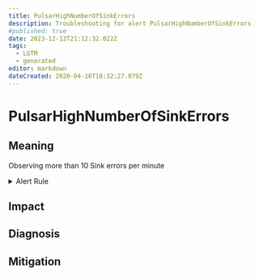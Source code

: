 ```yaml
---
title: PulsarHighNumberOfSinkErrors
description: Troubleshooting for alert PulsarHighNumberOfSinkErrors
#published: true
date: 2023-12-12T21:12:32.022Z
tags: 
  - LGTM
  - generated
editor: markdown
dateCreated: 2020-04-10T18:32:27.079Z
---
```


# PulsarHighNumberOfSinkErrors

## Meaning
[//]: # "Short paragraph that explains what the alert means"
Observing more than 10 Sink errors per minute

<details>
  <summary>Alert Rule</summary>

{{% rule "pulsar/pulsar-internal.yml" "PulsarHighNumberOfSinkErrors" %}}

{{% comment %}}

```yaml
alert: PulsarHighNumberOfSinkErrors
expr: sum(rate(pulsar_sink_sink_exceptions_total{}[1m]) > 10) by (name)
for: 1m
labels:
    severity: critical
annotations:
    summary: Pulsar high number of sink errors (instance {{ $labels.instance }})
    description: |-
        Observing more than 10 Sink errors per minute
          VALUE = {{ $value }}
          LABELS = {{ $labels }}
    runbook: https://github.com/srerun/prometheus-alerts/blob/main/content/runbooks/pulsar-internal/PulsarHighNumberOfSinkErrors.md

```

{{% /comment %}}

</details>


## Impact
[//]: # "What could / will happen if the alert is not addressed"



## Diagnosis
[//]: # "Steps to take to identify the cause of the problem"



## Mitigation
[//]: # "The steps necessary to resolve the alert"
